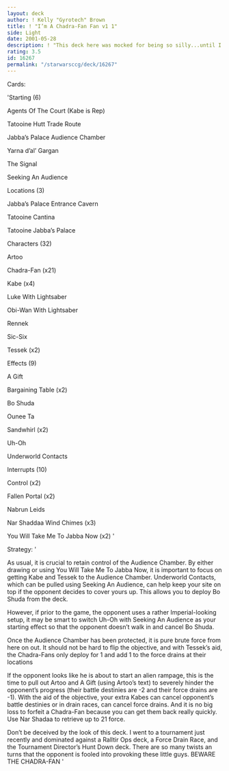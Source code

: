 ```yaml
---
layout: deck
author: ! Kelly "Gyrotech" Brown
title: ! "I’m A Chadra-Fan Fan v1 1"
side: Light
date: 2001-05-28
description: ! "This deck here was mocked for being so silly...until I started winning at tournament."
rating: 3.5
id: 16267
permalink: "/starwarsccg/deck/16267"
---
```

Cards: 

'Starting (6)

Agents Of The Court (Kabe is Rep)

Tatooine Hutt Trade Route

Jabba’s Palace Audience Chamber

Yarna d’al’ Gargan

The Signal

Seeking An Audience


Locations (3)

Jabba’s Palace Entrance Cavern

Tatooine Cantina

Tatooine Jabba’s Palace


Characters (32)

Artoo

Chadra-Fan (x21)

Kabe (x4)

Luke With Lightsaber

Obi-Wan With Lightsaber

Rennek

Sic-Six

Tessek (x2)


Effects (9)

A Gift

Bargaining Table (x2)

Bo Shuda

Ounee Ta

Sandwhirl (x2)

Uh-Oh

Underworld Contacts


Interrupts (10)

Control (x2)

Fallen Portal (x2)

Nabrun Leids

Nar Shaddaa Wind Chimes (x3)

You Will Take Me To Jabba Now (x2) '

Strategy: '

As usual, it is crucial to retain control of the Audience Chamber. By either drawing or using You Will Take Me To Jabba Now, it is important to focus on getting Kabe and Tessek to the Audience Chamber. Underworld Contacts, which can be pulled using Seeking An Audience, can help keep your site on top if the opponent decides to cover yours up. This allows you to deploy Bo Shuda from the deck.


However, if prior to the game, the opponent uses a rather Imperial-looking setup, it may be smart to switch Uh-Oh with Seeking An Audience as your starting effect so that the opponent doesn’t walk in and cancel Bo Shuda.


Once the Audience Chamber has been protected, it is pure brute force from here on out. It should not be hard to flip the objective, and with Tessek’s aid, the Chadra-Fans only deploy for 1 and add 1 to the force drains at their locations


If the opponent looks like he is about to start an alien rampage, this is the time to pull out Artoo and A Gift (using Artoo’s text) to severely hinder the opponent’s progress (their battle destinies are -2 and their force drains are -1). With the aid of the objective, your extra Kabes can cancel opponent’s battle destinies or in drain races, can cancel force drains. And it is no big loss to forfeit a Chadra-Fan because you can get them back really quickly. Use Nar Shadaa to retrieve up to 21 force.


Don’t be deceived by the look of this deck. I went to a tournament just recently and dominated against a Ralltir Ops deck, a Force Drain Race, and the Tournament Director’s Hunt Down deck. There are so many twists an turns that the opponent is fooled into provoking these little guys. BEWARE THE CHADRA-FAN '
